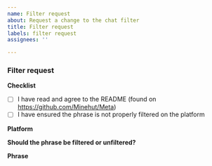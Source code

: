 ```yaml
---
name: Filter request
about: Request a change to the chat filter
title: Filter request
labels: filter request
assignees: ''

---
```


<!-- Minehut filter request guide

Fill out the template. Don't write inside the arrows as they will be hidden
when you post your issue.

If you have a filter request for Minehut, read the following:

1.  Fill out the template
     It makes it a lot easier for everyone when issues conform to the standard templates. It also ensures we have the necessary information. To fill a checkbox, put an "x" in between the [ ] like: [x]

2. Keep the issue title the same as the default provided. Please do not include the filtered phrase in the issue title. 

3. You can delete this line and all the above lines, but they will be hidden anyway    -->

### Filter request

**Checklist**
- [ ] I have read and agree to the README (found on https://github.com/Minehut/Meta)
- [ ] I have ensured the phrase is not properly filtered on the platform

**Platform**
<!-- Which platform is this filter request for? Discord, Website or In-game? (Can be all) -->

**Should the phrase be filtered or unfiltered?**
<!-- Are you reporting a mistakenly filtered phrase or an unfiltered phrase that should be filtered? -->

**Phrase**
<!-- Write the phrase in between the ```. Don't include screenshots.  -->
```

```

